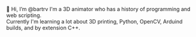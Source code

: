 👋 Hi, I’m @bartrv
I'm a 3D animator who has a history of programming and web scripting.<br/>
Currently I'm learning a lot about 3D printing, Python, OpenCV, Arduind builds, and by extension C++.


<!---
bartrv/bartrv is a ✨ special ✨ repository because its `README.md` (this file) appears on your GitHub profile.
You can click the Preview link to take a look at your changes.
--->
